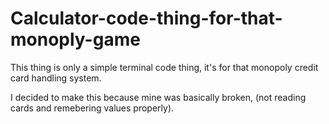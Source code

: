 # Calculator-code-thing-for-that-monoply-game
This thing is only a simple terminal code thing, it's for that monopoly credit card handling system.

I decided to make this because mine was basically broken, (not reading cards and remebering values properly).
